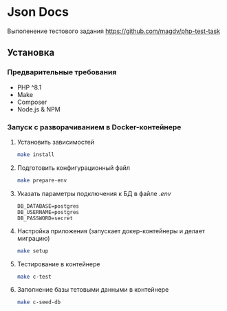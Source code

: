 
# Json Docs

Выполенение тестового задания https://github.com/magdv/php-test-task

## Установка

### Предварительные требования

* PHP ^8.1
* Make
* Composer
* Node.js & NPM

### Запуск с разворачиванием в Docker-контейнере

1. Установить зависимостей

    ```sh
    make install
    ```
   
2. Подготовить конфигурационный файл

    ```sh
    make prepare-env
    ```

3. Указать параметры подключения к БД в файле *.env*

    ```dotenv
    DB_DATABASE=postgres
    DB_USERNAME=postgres
    DB_PASSWORD=secret
    ```

4. Настройка приложения (запускает докер-контейнеры и делает миграцию)

    ```sh
    make setup
    ```

5. Тестирование в контейнере

    ```sh
    make c-test
    ```
   
6. Заполнение базы тетовыми данными в контейнере
    ```sh
    make c-seed-db
    ```

